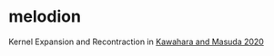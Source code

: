 # melodion

Kernel Expansion and Recontraction in [Kawahara and Masuda 2020](https://arxiv.org/abs/2007.13096)
